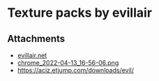 # Texture packs by evillair

## Attachments

- [evillair.net](http://www.evillair.net/v4/gametextures/)
- [chrome_2022-04-13_16-56-06.png](https://trello.com/1/cards/6256e4a3bddd201e23b0695b/attachments/6256e4f0c2f4301f3b23427a/download/chrome_2022-04-13_16-56-06.png)
- https://aciz.etjump.com/downloads/evil/
